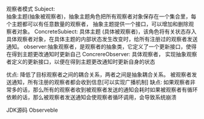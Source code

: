 观察者模式
    Subject:    
        抽象主题(抽象被观察者)，抽象主题角色把所有观察者对象保存在一个集合里，每个主题都可以有任意数量的观察者，
    抽象主题提供一个接口，可以增加和删除观察者对象。
    ConcreteSubiect: 具体主题 (具体被观察者)，该角色将有关状态存入具体观察者对象，在具体主题的内部状态发生改变时，给所有注册过的观察者发送通知。
    observer:抽象观察者，是观察者的抽象类，它定义了一个更新接口，使得在得到主题更改通知时更新自己
    ConcrereObserver: 具体观察者， 实现抽象观察者定义的更新接口，以便在得到主题更改通知时更新自身的状态

优点:
    降低了目标观察者之间的耦合关系，两者之间是抽象耦合关系。
    被观察者发送通知，所有注册的观察者都会收到信息[可以实现广播机制]
缺点:
    如果观察者非常多的话，那么所有的观察者收到被观察者发送的通知会耗时如果被观察者有循环依赖的话，那么被观察者发送通知会使观察者循环调用，会导致系统崩溃

JDK源码 Observeble 